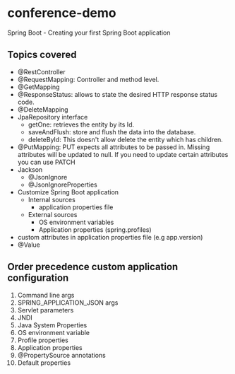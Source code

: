 # conference-demo
Spring Boot - Creating your first Spring Boot application
## Topics covered
- @RestController
- @RequestMapping: Controller and method level.
- @GetMapping
- @ResponseStatus: allows to state the desired HTTP response status code.
- @DeleteMapping
- JpaRepository interface
    - getOne: retrieves the entity by its Id.
    - saveAndFlush: store and flush the data into the database.
    - deleteById: This doesn't allow delete the entity which has children.
- @PutMapping: PUT expects all attributes to be passed in. Missing attributes will be updated to null. If you need to update certain attributes you can use PATCH
- Jackson
    - @JsonIgnore
    - @JsonIgnoreProperties
- Customize Spring Boot application
    - Internal sources
        - application properties file
    - External sources
        - OS environment variables
        - Application properties (spring.profiles)
- custom attributes in application properties file (e.g app.version)
- @Value
        
## Order precedence custom application configuration
1. Command line args
2. SPRING_APPLICATION_JSON args
3. Servlet parameters
4. JNDI
5. Java System Properties
6. OS environment variable
7. Profile properties
8. Application properties
9. @PropertySource annotations
10. Default properties
